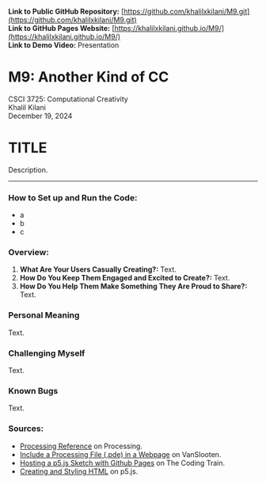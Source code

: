 **Link to Public GitHub Repository:** [https://github.com/khalilxkilani/M9.git](https://github.com/khalilxkilani/M9.git) \
**Link to GitHub Pages Website:** [https://khalilxkilani.github.io/M9/](https://khalilxkilani.github.io/M9/) \
**Link to Demo Video:** Presentation

# M9: Another Kind of CC
CSCI 3725: Computational Creativity \
Khalil Kilani \
December 19, 2024

# TITLE
Description.

***

### How to Set up and Run the Code:
* a
* b
* c

### Overview:
1. **What Are Your Users Casually Creating?:** Text.
2. **How Do You Keep Them Engaged and Excited to Create?:** Text.
3. **How Do You Help Them Make Something They Are Proud to Share?:** Text.


### Personal Meaning
Text.

### Challenging Myself
Text.

### Known Bugs
Text.

### Sources:
* [Processing Reference](https://processing.org/reference) on Processing.
* [Include a Processing File (.pde) in a Webpage](https://home.et.utwente.nl/slootenvanf/2017/10/03/include-processing-file-in-webpage/) on VanSlooten.
* [Hosting a p5.js Sketch with Github Pages](https://youtu.be/ZneWjyn18e8?feature=shared) on The Coding Train.
* [Creating and Styling HTML](https://p5js.org/tutorials/creating-styling-html/) on p5.js.
